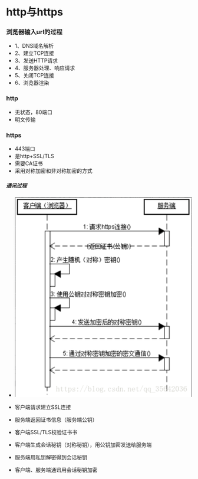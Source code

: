 # http与https

### 浏览器输入url的过程
- 1、DNS域名解析
- 2、建立TCP连接
- 3、发送HTTP请求
- 4、服务器处理、响应请求
- 5、关闭TCP连接
- 6、浏览器渲染

### http

- 无状态，80端口
- 明文传输

### https

- 443端口
- 是http+SSL/TLS
- 需要CA证书
- 采用对称加密和非对称加密的方式

##### 通讯过程

- ![](https://raw.githubusercontent.com/li-zeyuan/access/master/img/20210321135107.png)

- 客户端请求建立SSL连接
- 服务端返回证书信息（服务端公钥）
- 客户端SSL/TLS校验证书书
- 客户端生成会话秘钥（对称秘钥），用公钥加密发送给服务端
- 服务端用私钥解密得到会话秘钥
- 客户端、服务端通讯用会话秘钥加密